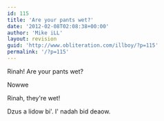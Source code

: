 ```yaml
---
id: 115
title: 'Are your pants wet?'
date: '2012-02-08T02:08:38+00:00'
author: 'Mike iLL'
layout: revision
guid: 'http://www.obliteration.com/illboy/?p=115'
permalink: '/?p=115'
---
```


Rinah! Are your pants wet?

Nowwe

Rinah, they're wet!

Dzus a lidow bi'. I' nadah bid deaow.